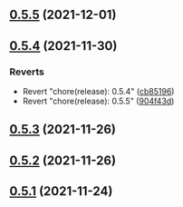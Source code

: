## [0.5.5](https://github.com/vegaprotocol/token-frontend/compare/0.5.4...0.5.5) (2021-12-01)



## [0.5.4](https://github.com/vegaprotocol/token-frontend/compare/0.5.3...0.5.4) (2021-11-30)


### Reverts

* Revert "chore(release): 0.5.4" ([cb85196](https://github.com/vegaprotocol/token-frontend/commit/cb851965f51b5b84a8cf948d79bf8df22c7e3ec2))
* Revert "chore(release): 0.5.5" ([904f43d](https://github.com/vegaprotocol/token-frontend/commit/904f43d75c91d0fbc4d9fc9ab4762e7b0061e022))



## [0.5.3](https://github.com/vegaprotocol/token-frontend/compare/0.5.2...0.5.3) (2021-11-26)



## [0.5.2](https://github.com/vegaprotocol/token-frontend/compare/0.5.1...0.5.2) (2021-11-26)



## [0.5.1](https://github.com/vegaprotocol/token-frontend/compare/v0.5.0...0.5.1) (2021-11-24)



